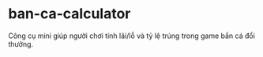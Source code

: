 # ban-ca-calculator
Công cụ mini giúp người chơi tính lãi/lỗ và tỷ lệ trúng trong game bắn cá đổi thưởng.
